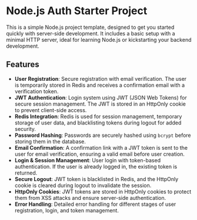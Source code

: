 # Node.js Auth Starter Project

This is a simple Node.js project template, designed to get you started quickly with server-side development. It includes a basic setup with a minimal HTTP server, ideal for learning Node.js or kickstarting your backend development.

## Features
- **User Registration**: Secure registration with email verification. The user is temporarily stored in Redis and receives a confirmation email with a verification token.
- **JWT Authentication**: Login system using JWT (JSON Web Tokens) for secure session management. The JWT is stored in an HttpOnly cookie to prevent client-side access.
- **Redis Integration**: Redis is used for session management, temporary storage of user data, and blacklisting tokens during logout for added security.
- **Password Hashing**: Passwords are securely hashed using `bcrypt` before storing them in the database.
- **Email Confirmation**: A confirmation link with a JWT token is sent to the user for email verification, ensuring a valid email before user creation.
- **Login & Session Management**: User login with token-based authentication. If the user is already logged in, the existing token is returned.
- **Secure Logout**: JWT token is blacklisted in Redis, and the HttpOnly cookie is cleared during logout to invalidate the session.
- **HttpOnly Cookies**: JWT tokens are stored in HttpOnly cookies to protect them from XSS attacks and ensure server-side authentication.
- **Error Handling**: Detailed error handling for different stages of user registration, login, and token management.
